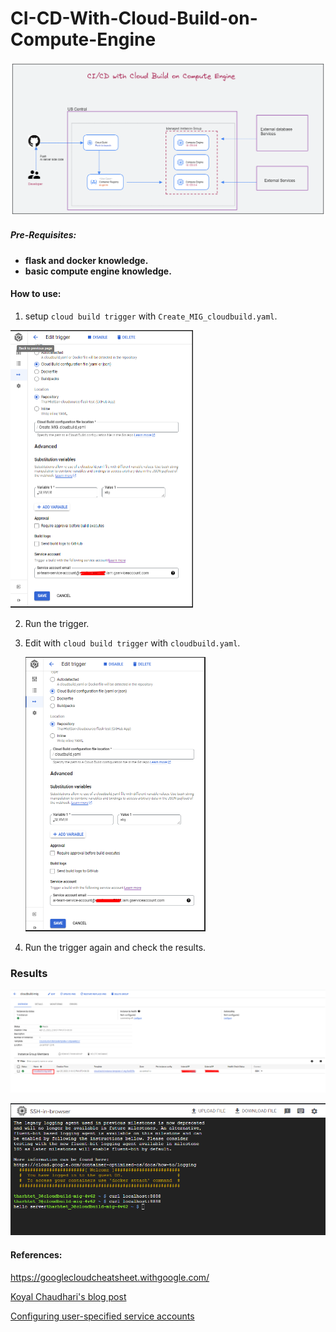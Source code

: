 # CI-CD-With-Cloud-Build-on-Compute-Engine

![](images/today3.png)

##### Pre-Requisites:

- **flask and docker knowledge.**
- **basic compute engine knowledge.**



#### **How to use:**

1. setup `cloud build trigger` with `Create_MIG_cloudbuild.yaml`.

<img src="images/today4.PNG" style="zoom:50%;" />

2. Run the trigger.

3. Edit with `cloud build trigger` with `cloudbuild.yaml`.

   <img src="images/today5.PNG" style="zoom:50%;" />



4. Run the trigger again and check the results.



### Results

![](images/today2.png)

![](images/today.png)





#### References:

https://googlecloudcheatsheet.withgoogle.com/

[Koyal Chaudhari's blog post](https://blog.searce.com/ci-cd-with-cloud-build-on-compute-engine-451ccb7b8a1)

[Configuring user-specified service accounts](https://cloud.google.com/build/docs/securing-builds/configure-user-specified-service-accounts)
